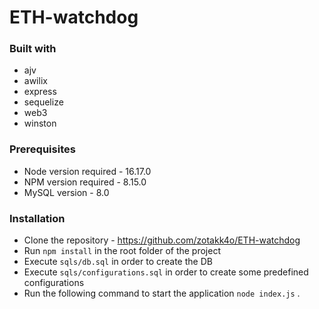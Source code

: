 # ETH-watchdog

### Built with
 * ajv
 * awilix
 * express
 * sequelize
 * web3
 * winston

### Prerequisites
 * Node version required - 16.17.0
 * NPM version required - 8.15.0
 * MySQL version - 8.0

### Installation
 * Clone the repository - https://github.com/zotakk4o/ETH-watchdog
 * Run ```npm install``` in the root folder of the project
 * Execute ```sqls/db.sql``` in order to create the DB
 * Execute ```sqls/configurations.sql``` in order to create some predefined configurations
 * Run the following command to start the application ```node index.js``` .